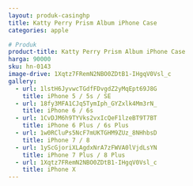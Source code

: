 ```yaml
---
layout: produk-casinghp
title: Katty Perry Prism Album iPhone Case
categories: apple

# Produk
product-title: Katty Perry Prism Album iPhone Case
harga: 90000
sku: hn-0143
image-drive: 1Xqtz7FRemN2NBO0ZDtB1-IHgqV0Vsl_c
gallery:
  - url: 1lstH6JyvwcTGdfFDvgdZ2yMqEpt69J8G
    title: iPhone 5 / 5s / SE
  - url: 18fy3MFA1CJq5TymIph_GYZxlk4Mm3rN_
    title: iPhone 6 / 6s
  - url: 1CvDJM6h9TYVks2vxIcQeF1lzeBT9T7BT
    title: iPhone 6 Plus / 6s Plus
  - url: 1w0RCluPs5NcF7mUKTGHM9ZUz_8NHhbsD
    title: iPhone 7 / 8
  - url: 1yScGjoriXLAgdxNrA7zFWVA0lVjdLsYN
    title: iPhone 7 Plus / 8 Plus
  - url: 1Xqtz7FRemN2NBO0ZDtB1-IHgqV0Vsl_c
    title: iPhone X
---
```


